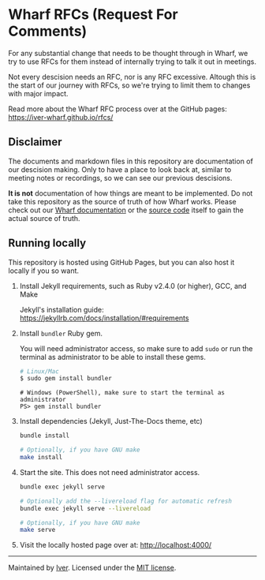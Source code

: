 # Wharf RFCs (Request For Comments)

For any substantial change that needs to be thought through in Wharf, we try to
use RFCs for them instead of internally trying to talk it out in meetings.

Not every descision needs an RFC, nor is any RFC excessive. Altough this is the
start of our journey with RFCs, so we're trying to limit them to changes with
major impact.

Read more about the Wharf RFC process over at the GitHub pages:
<https://iver-wharf.github.io/rfcs/>

## Disclaimer

The documents and markdown files in this repository are documentation of our
descision making. Only to have a place to look back at, similar to meeting
notes or recordings, so we can see our previous descisions.

**It is not** documentation of how things are meant to be implemented. Do not
take this repository as the source of truth of how Wharf works. Please check
out our [Wharf documentation](https://iver-wharf.github.io/) or the
[source code](https://github.com/iver-wharf/) itself to gain the actual source
of truth.

## Running locally

This repository is hosted using GitHub Pages, but you can also host it locally
if you so want.

1. Install Jekyll requirements, such as Ruby v2.4.0 (or higher), GCC, and Make

   Jekyll's installation guide: <https://jekyllrb.com/docs/installation/#requirements>

2. Install `bundler` Ruby gem.

   You will need administrator access, so make sure to add `sudo` or run the
   terminal as administrator to be able to install these gems.

   ```sh
   # Linux/Mac
   $ sudo gem install bundler
   ```

   ```pwsh
   # Windows (PowerShell), make sure to start the terminal as administrator
   PS> gem install bundler
   ```

3. Install dependencies (Jekyll, Just-The-Docs theme, etc)

   ```sh
   bundle install

   # Optionally, if you have GNU make
   make install
   ```

4. Start the site. This does not need administrator access.

   ```sh
   bundle exec jekyll serve

   # Optionally add the --livereload flag for automatic refresh
   bundle exec jekyll serve --livereload

   # Optionally, if you have GNU make
   make serve
   ```

5. Visit the locally hosted page over at: <http://localhost:4000/>

---

Maintained by [Iver](https://www.iver.com/en).
Licensed under the [MIT license](./LICENSE).
